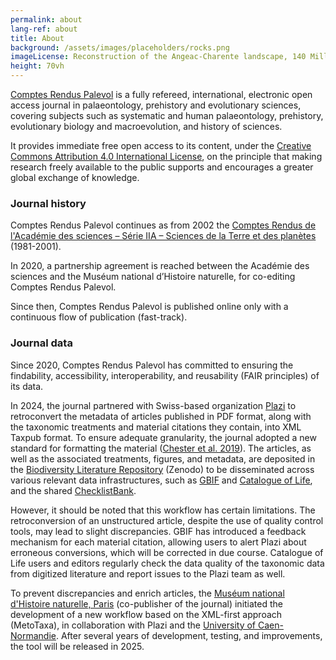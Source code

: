 ```yaml
---
permalink: about
lang-ref: about
title: About
background: /assets/images/placeholders/rocks.png
imageLicense: Reconstruction of the Angeac-Charente landscape, 140 Million years ago. Drawing by Mazan, 2017.
height: 70vh
---
```

[Comptes Rendus Palevol](https://sciencepress.mnhn.fr/en/periodiques/comptes-rendus-palevol) is a fully refereed, international, electronic open access journal in palaeontology, prehistory and evolutionary sciences, covering subjects such as systematic and human palaeontology, prehistory, evolutionary biology and macroevolution, and history of sciences.

It provides immediate free open access to its content, under the [Creative Commons Attribution 4.0 International License](https://creativecommons.org/licenses/by/4.0/), on the principle that making research freely available to the public supports and encourages a greater global exchange of knowledge.

### Journal history

Comptes Rendus Palevol continues as from 2002 the [Comptes Rendus de l'Académie des sciences – Série IIA – Sciences de la Terre et des planètes](https://www.sciencedirect.com/journal/comptes-rendus-de-lacademie-des-sciences-series-iia-earth-and-planetary-science) (1981-2001).

In 2020, a partnership agreement is reached between the Académie des sciences and the Muséum national d’Histoire naturelle, for co-editing Comptes Rendus Palevol.

Since then, Comptes Rendus Palevol is published online only with a continuous flow of publication (fast-track).

### Journal data

Since 2020, Comptes Rendus Palevol has committed to ensuring the findability, accessibility, interoperability, and reusability (FAIR principles) of its data.

In 2024, the journal partnered with Swiss-based organization [Plazi](https://plazi.org/) to retroconvert the metadata of articles published in PDF format, along with the taxonomic treatments and material citations they contain, into XML Taxpub format. To ensure adequate granularity, the journal adopted a new standard for formatting the material ([Chester et al. 2019](https://doi.org/10.5852/ejt.2019.586)). The articles, as well as the associated treatments, figures, and metadata, are deposited in the [Biodiversity Literature Repository](https://zenodo.org/communities/biosyslit) (Zenodo) to be disseminated across various relevant data infrastructures, such as [GBIF](https://www.gbif.org/) and [Catalogue of Life](https://www.catalogueoflife.org/), and the shared [ChecklistBank](https://www.checklistbank.org/).

However, it should be noted that this workflow has certain limitations. The retroconversion of an unstructured article, despite the use of quality control tools, may lead to slight discrepancies. GBIF has introduced a feedback mechanism for each material citation, allowing users to alert Plazi about erroneous conversions, which will be corrected in due course. Catalogue of Life users and editors regularly check the data quality of the taxonomic data from digitized literature and report issues to the Plazi team as well.

To prevent discrepancies and enrich articles, the [Muséum national d'Histoire naturelle, Paris](https://sciencepress.mnhn.fr) (co-publisher of the journal) initiated the development of a new workflow based on the XML-first approach (MetoTaxa), in collaboration with Plazi and the [University of Caen-Normandie](https://www.unicaen.fr/). After several years of development, testing, and improvements, the tool will be released in 2025.
